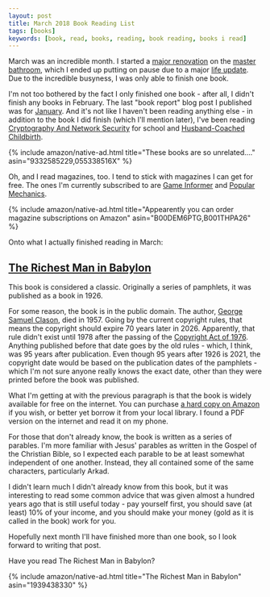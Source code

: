 ```yaml
---
layout: post
title: March 2018 Book Reading List
tags: [books]
keywords: [book, read, books, reading, book reading, books i read]
---
```


March was an incredible month. I started a [major renovation](http://hendrixjoseph.github.io/master-bath-remodel-demolition/) on the [master bathroom](http://hendrixjoseph.github.io/bathroom-remodel-ive-done-this-before/), which I ended up putting on pause due to a major [life update](http://hendrixjoseph.github.io/life-update/). Due to the incredible busyness, I was only able to finish one book.

I'm not too bothered by the fact I only finished one book - after all, I didn't finish any books in February. The last "book report" blog post I published was for [January](http://hendrixjoseph.github.io/january-2018-book-reading-list/). And it's not like I haven't been reading anything else - in addition to the book I did finish (which I'll mention later), I've been reading  [Cryptography And Network Security](https://www.amazon.com/Cryptography-Network-Security-William-Stallings/dp/9332585229/?tag=hendrixjoseph-20) for school and [Husband-Coached Childbirth](https://www.amazon.com/Husband-Coached-Childbirth-Fifth-Bradley-Natural/dp/055338516X/?tag=hendrixjoseph-20).

{% include amazon/native-ad.html title="These books are so unrelated...." asin="9332585229,055338516X" %}

Oh, and I read magazines, too. I tend to stick with magazines I can get for free. The ones I'm currently subscribed to are [Game Informer](https://www.amazon.com/Game-Informer/dp/B00DEM6PTG/?tag=hendrixjoseph-20) and [Popular Mechanics](https://www.amazon.com/Hearst-Magazines-Popular-Mechanics/dp/B001THPA26/?tag=hendrixjoseph-20).

{% include amazon/native-ad.html title="Appearently you can order magazine subscriptions on Amazon" asin="B00DEM6PTG,B001THPA26" %}

Onto what I actually finished reading in March:

## [The Richest Man in Babylon](https://www.amazon.com/Richest-Man-Babylon-George-Clason/dp/1939438330/?tag=hendrixjoseph-20)

This book is considered a classic. Originally a series of pamphlets, it was published as a book in 1926.

For some reason, the book is in the public domain. The author, [George Samuel Clason](https://en.wikipedia.org/wiki/George_Samuel_Clason), died in 1957. Going by the current copyright rules, that means the copyright should expire 70 years later in 2026. Apparently, that rule didn't exist until 1978 after the passing of the [Copyright Act of 1976](https://en.wikipedia.org/wiki/Copyright_Act_of_1976). Anything published before that date goes by the old rules - which, I think, was 95 years after publication. Even though 95 years after 1926 is 2021, the copyright date would be based on the publication dates of the pamphlets - which I'm not sure anyone really knows the exact date, other than they were printed before the book was published.

What I'm getting at with the previous paragraph is that the book is widely available for free on the internet. You can purchase [a hard copy on Amazon](https://www.amazon.com/Richest-Man-Babylon-George-Clason/dp/1939438330/?tag=hendrixjoseph-20) if you wish, or better yet borrow it from your local library. I found a PDF version on the internet and read it on my phone.

For those that don't already know, the book is written as a series of parables. I'm more familiar with Jesus' parables as written in the Gospel of the Christian Bible, so I expected each parable to be at least somewhat independent of one another. Instead, they all contained some of the same characters, particularly Arkad.

I didn't learn much I didn't already know from this book, but it was interesting to read some common advice that was given almost a hundred years ago that is still useful today - pay yourself first, you should save (at least) 10% of your income, and you should make your money (gold as it is called in the book) work for you.

Hopefully next month I'll have finished more than one book, so I look forward to writing that post.

Have you read The Richest Man in Babylon?

{% include amazon/native-ad.html title="The Richest Man in Babylon" asin="1939438330" %}
